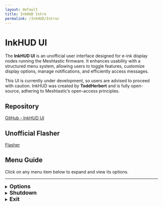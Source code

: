 ```yaml
---
layout: default
title: InkHUD Intro
permalink: /InkHUD/Intro/
---
```

# InkHUD UI  

The **InkHUD UI** is an unofficial user interface designed for e-ink display nodes running the Meshtastic firmware. It enhances usability with a structured menu system, allowing users to toggle features, customize display options, manage notifications, and efficiently access messages.  

This UI is currently under development, so users are advised to proceed with caution. InkHUD was created by **ToddHerbert** and is fully open-source, adhering to Meshtastic’s open-access principles.  

## Repository  
[GitHub - InkHUD UI](https://github.com/todd-herbert/meshtastic-firmware/tree/InkHUD)  

## Unofficial Flasher  

[Flasher](https://harukitoreda.github.io/Meshtastic-Experiments/flasher/)

## Menu Guide  
Click on any menu item below to expand and view its options.  

---

<details>
  <summary><strong><span style="font-size: 18px;">Options</span></strong></summary>

  <span style="display: block; margin-top: 6px; font-size: 14px;">InkHUD Settings</span>

  <blockquote>
  <details>
    <summary><strong><span style="font-size: 18px;">Applet</span></strong></summary>

    <span style="display: block; margin-top: 6px; font-size: 14px;">Select Screen to Display</span>

    <blockquote>
    <details>
      <summary><strong><span style="font-size: 18px;">All Messages</span></strong></summary>
      <span style="display: block; margin-top: 6px; font-size: 14px;">Displays the last heard message from DMs or channels.</span>
    </details>

    <details>
      <summary><strong><span style="font-size: 18px;">DMs</span></strong></summary>
      <span style="display: block; margin-top: 6px; font-size: 14px;">Shows the last received direct message.</span>
    </details>

    <details>
      <summary><strong><span style="font-size: 18px;">Channel 0</span></strong></summary>
      <span style="display: block; margin-top: 6px; font-size: 14px;">Displays all recent messages on Channel 0 in a threaded format.</span>
    </details>

    <details>
      <summary><strong><span style="font-size: 18px;">Channel 1</span></strong></summary>
      <span style="display: block; margin-top: 6px; font-size: 14px;">Displays all recent messages on Channel 1 in a threaded format.</span>
    </details>

    <details>
      <summary><strong><span style="font-size: 18px;">Positions</span></strong></summary>
      <span style="display: block; margin-top: 6px; font-size: 14px;">Shows the Node Map Position screen, with "X" markers for locations.</span>
    </details>

    <details>
      <summary><strong><span style="font-size: 18px;">Recents List</span></strong></summary>
      <span style="display: block; margin-top: 6px; font-size: 14px;">Displays a list of last heard nodes within a specified time frame.</span>
    </details>

    <details>
      <summary><strong><span style="font-size: 18px;">Heard</span></strong></summary>
      <span style="display: block; margin-top: 6px; font-size: 14px;">Lists all nodes heard within a certain time period.</span>
    </details>

    <details>
      <summary><strong><span style="font-size: 18px;">Exit</span></strong></summary>
      <span style="display: block; margin-top: 6px; font-size: 14px;">Closes the menu screen.</span>
    </details>
    </blockquote>

  </details>

  <details>
    <summary><strong><span style="font-size: 18px;">Auto-Show</span></strong></summary>

    <span style="display: block; margin-top: 6px; font-size: 14px;">Automatically shows the screen when new data is received for any selected below</span>

    <blockquote>
      <div style="margin: 8px 20px; padding: 10px 15px; font-size: 16px; font-weight: bold; background: #FFD700; color: black; border-radius: 6px; cursor: pointer; display: block; text-align: center; width: 180px;">All Messages</div>
      <div style="margin: 8px 20px; padding: 10px 15px; font-size: 16px; font-weight: bold; background: #FFD700; color: black; border-radius: 6px; cursor: pointer; display: block; text-align: center; width: 180px;">DMs</div>
      <div style="margin: 8px 20px; padding: 10px 15px; font-size: 16px; font-weight: bold; background: #FFD700; color: black; border-radius: 6px; cursor: pointer; display: block; text-align: center; width: 180px;">Channel 0</div>
      <div style="margin: 8px 20px; padding: 10px 15px; font-size: 16px; font-weight: bold; background: #FFD700; color: black; border-radius: 6px; cursor: pointer; display: block; text-align: center; width: 180px;">Channel 1</div>
      <div style="margin: 8px 20px; padding: 10px 15px; font-size: 16px; font-weight: bold; background: #FFD700; color: black; border-radius: 6px; cursor: pointer; display: block; text-align: center; width: 180px;">Positions</div>
      <div style="margin: 8px 20px; padding: 10px 15px; font-size: 16px; font-weight: bold; background: #FFD700; color: black; border-radius: 6px; cursor: pointer; display: block; text-align: center; width: 180px;">Recents List</div>
      <div style="margin: 8px 20px; padding: 10px 15px; font-size: 16px; font-weight: bold; background: #FFD700; color: black; border-radius: 6px; cursor: pointer; display: block; text-align: center; width: 180px;">Heard</div>
      <div style="margin: 8px 20px; padding: 10px 15px; font-size: 16px; font-weight: bold; background: #FFD700; color: black; border-radius: 6px; cursor: pointer; display: block; text-align: center; width: 180px;">Exit</div>
    </blockquote>

  </details>

  <details>
    <summary><strong><span style="font-size: 18px;">Recent Duration</span></strong></summary>

    <span style="display: block; margin-top: 6px; font-size: 14px;">Filter Recents List by Time</span>

    <blockquote>
    <div style="margin-top: 6px;">
      <div style="margin: 8px 20px; padding: 10px 15px; font-size: 16px; font-weight: bold; background: #FFD700; color: black; border-radius: 6px; cursor: pointer; display: block; text-align: center; width: 180px;">2 Minutes</div>
      <div style="margin: 8px 20px; padding: 10px 15px; font-size: 16px; font-weight: bold; background: #FFD700; color: black; border-radius: 6px; cursor: pointer; display: block; text-align: center; width: 180px;">5 Minutes</div>
      <div style="margin: 8px 20px; padding: 10px 15px; font-size: 16px; font-weight: bold; background: #FFD700; color: black; border-radius: 6px; cursor: pointer; display: block; text-align: center; width: 180px;">10 Minutes</div>
      <div style="margin: 8px 20px; padding: 10px 15px; font-size: 16px; font-weight: bold; background: #FFD700; color: black; border-radius: 6px; cursor: pointer; display: block; text-align: center; width: 180px;">30 Minutes</div>
      <div style="margin: 8px 20px; padding: 10px 15px; font-size: 16px; font-weight: bold; background: #FFD700; color: black; border-radius: 6px; cursor: pointer; display: block; text-align: center; width: 180px;">60 Minutes</div>
      <div style="margin: 8px 20px; padding: 10px 15px; font-size: 16px; font-weight: bold; background: #FFD700; color: black; border-radius: 6px; cursor: pointer; display: block; text-align: center; width: 180px;">120 Minutes</div>
    </div>
    </blockquote>

  </details>

  <details>
    <summary><strong><span style="font-size: 18px;">Layout</span></strong></summary>

    Splits the screen into different sections for improved data visualization.

  </details>

  <details>
    <summary><strong><span style="font-size: 18px;">Rotate</span></strong></summary>

    Rotates the screen clockwise for different orientations.

  </details>

  <details>
    <summary><strong><span style="font-size: 18px;">Notification</span></strong></summary>

    Enables a notification banner when a new message is received.

  </details>

  <details>
    <summary><strong><span style="font-size: 18px;">Battery Icon</span></strong></summary>

    Displays the battery level on all screens.

  </details>

  </blockquote>
</details>

<details>
  <summary><strong><span style="font-size: 18px;">Shutdown</span></strong></summary>

  Puts the device into <strong>Deep Sleep</strong> while saving all current settings and messages.

</details>

<details>
  <summary><strong><span style="font-size: 18px;">Exit</span></strong></summary>

  Closes the menu screen.

</details>
